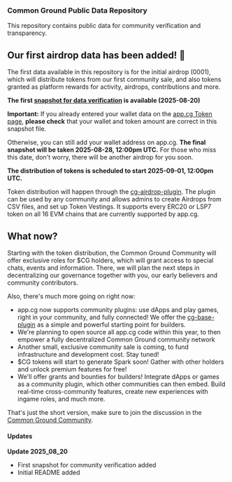 ### Common Ground Public Data Repository

This repository contains public data for community verification and transparency.

## Our first airdrop data has been added! 🎉

The first data available in this repository is for the initial airdrop (0001), which will distribute tokens from our first community sale, and also tokens granted as platform rewards for activity, airdrops, contributions and more.

**The first [snapshot for data verification](airdrops/0001/2025_08_20/airdrop_data.md) is available (2025-08-20)**

**Important:** If you already entered your wallet data on the [app.cg Token page](https://app.cg/token/), **please check** that your wallet and token amount are correct in this snapshot file.

Otherwise, you can still add your wallet address on app.cg. **The final snapshot will be taken 2025-08-28, 12:00pm UTC.** For those who miss this date, don't worry, there will be another airdrop for you soon.

**The distribution of tokens is scheduled to start 2025-09-01, 12:00pm UTC.**

Token distribution will happen through the [cg-airdrop-plugin](https://github.com/Common-Ground-DAO/cg-airdrop-plugin). The plugin can be used by any community and allows admins to create Airdrops from CSV files, and set up Token Vestings. It supports every ERC20 or LSP7 token on all 16 EVM chains that are currently supported by app.cg.

## What now?

Starting with the token distribution, the Common Ground Community will offer exclusive roles for $CG holders, which will grant access to special chats, events and information. There, we will plan the next steps in decentralizing our governance together with you, our early believers and community contributors.

Also, there's much more going on right now:

- app.cg now supports community plugins: use dApps and play games, right in your community, and fully connected! We offer the [cg-base-plugin](https://github.com/Common-Ground-DAO/cg-base-plugin) as a simple and powerful starting point for builders.
- We're planning to open source all app.cg code within this year, to then empower a fully decentralized Common Ground community network
- Another small, exclusive community sale is coming, to fund infrastructure and development cost. Stay tuned!
- $CG tokens will start to generate Spark soon! Gather with other holders and unlock premium features for free!
- We'll offer grants and bounties for builders! Integrate dApps or games as a community plugin, which other communities can then embed. Build real-time cross-community features, create new experiences with ingame roles, and much more.

That's just the short version, make sure to join the discussion in the [Common Ground Community](https://app.cg/c/commonground/).

#### Updates

**Update 2025_08_20**

- First snapshot for community verification added
- Initial README added
